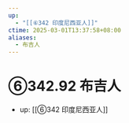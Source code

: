 ```yaml
---
up:
  - "[[⑥342 印度尼西亚人]]"
ctime: 2025-03-01T13:37:58+08:00
aliases:
  - 布吉人
---
```


# ⑥342.92 布吉人

- up: [[⑥342 印度尼西亚人]]
